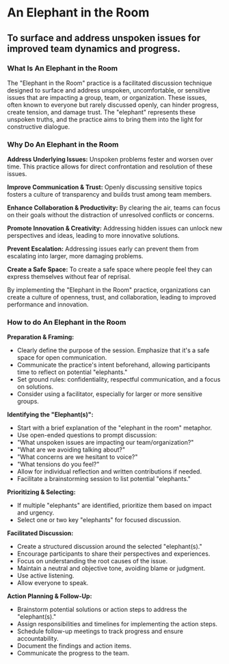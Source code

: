 # An Elephant in the Room
## To surface and address unspoken issues for improved team dynamics and progress.

### What Is An Elephant in the Room

The "Elephant in the Room" practice is a facilitated discussion technique designed to surface and address unspoken, uncomfortable, or sensitive issues that are impacting a group, team, or organization. These issues, often known to everyone but rarely discussed openly, can hinder progress, create tension, and damage trust. The "elephant" represents these unspoken truths, and the practice aims to bring them into the light for constructive dialogue.

### Why Do An Elephant in the Room

**Address Underlying Issues:** Unspoken problems fester and worsen over time. This practice allows for direct confrontation and resolution of these issues.

**Improve Communication & Trust:** Openly discussing sensitive topics fosters a culture of transparency and builds trust among team members.

**Enhance Collaboration & Productivity:** By clearing the air, teams can focus on their goals without the distraction of unresolved conflicts or concerns.

**Promote Innovation & Creativity:** Addressing hidden issues can unlock new perspectives and ideas, leading to more innovative solutions.

**Prevent Escalation:** Addressing issues early can prevent them from escalating into larger, more damaging problems.

**Create a Safe Space:** To create a safe space where people feel they can express themselves without fear of reprisal.

By implementing the "Elephant in the Room" practice, organizations can create a culture of openness, trust, and collaboration, leading to improved performance and innovation.

### How to do An Elephant in the Room

**Preparation & Framing:**

* Clearly define the purpose of the session. Emphasize that it's a safe space for open communication.
* Communicate the practice's intent beforehand, allowing participants time to reflect on potential "elephants."
* Set ground rules: confidentiality, respectful communication, and a focus on solutions.
* Consider using a facilitator, especially for larger or more sensitive groups.

**Identifying the "Elephant(s)":**

* Start with a brief explanation of the "elephant in the room" metaphor.
* Use open-ended questions to prompt discussion:
 * "What unspoken issues are impacting our team/organization?"
 * "What are we avoiding talking about?"
 * "What concerns are we hesitant to voice?"
 * "What tensions do you feel?"
* Allow for individual reflection and written contributions if needed.
* Facilitate a brainstorming session to list potential "elephants."

**Prioritizing & Selecting:**

* If multiple "elephants" are identified, prioritize them based on impact and urgency.
* Select one or two key "elephants" for focused discussion.

**Facilitated Discussion:**

* Create a structured discussion around the selected "elephant(s)."
* Encourage participants to share their perspectives and experiences.
* Focus on understanding the root causes of the issue.
* Maintain a neutral and objective tone, avoiding blame or judgment.
* Use active listening.
* Allow everyone to speak.

**Action Planning & Follow-Up:**

* Brainstorm potential solutions or action steps to address the "elephant(s)."
* Assign responsibilities and timelines for implementing the action steps.
* Schedule follow-up meetings to track progress and ensure accountability.
* Document the findings and action items.
* Communicate the progress to the team.
